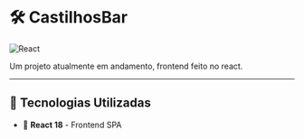 # 🛠️ CastilhosBar

![React](https://img.shields.io/badge/React-18-blue) 

Um projeto atualmente em andamento, frontend feito no react.

---

## 📌 Tecnologias Utilizadas

- 🔵 **React 18** - Frontend SPA


